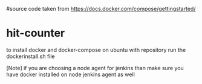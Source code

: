 #source code taken from https://docs.docker.com/compose/gettingstarted/
# hit-counter

to install docker and docker-compose on ubuntu with repository
 run the dockerinstall.sh file 


[Note]
if you are choosing a node agent for jenkins than  make sure you have docker installed on node jenkins agent as well
